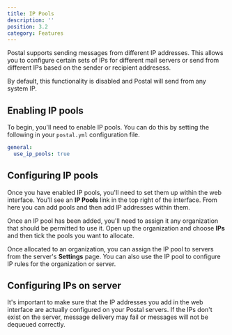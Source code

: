 ```yaml
---
title: IP Pools
description: ''
position: 3.2
category: Features
---
```

Postal supports sending messages from different IP addresses. This allows you to configure certain sets of IPs for different mail servers or send from different IPs based on the sender or recipient addresess.

By default, this functionality is disabled and Postal will send from any system IP.

## Enabling IP pools

To begin, you'll need to enable IP pools. You can do this by setting the following in your `postal.yml` configuration file.

```yaml
general:
  use_ip_pools: true
```

## Configuring IP pools

Once you have enabled IP pools, you'll need to set them up within the web interface. You'll see an **IP Pools** link in the top right of the interface. From here you can add pools and then add IP addresses within them.

Once an IP pool has been added, you'll need to assign it any organization that should be permitted to use it. Open up the organization and choose **IPs** and then tick the pools you want to allocate.

Once allocated to an organization, you can assign the IP pool to servers from the server's **Settings** page. You can also use the IP pool to configure IP rules for the organization or server.

## Configuring IPs on server

It's important to make sure that the IP addresses you add in the web interface are actually configured on your Postal servers. If the IPs don't exist on the server, message delivery may fail or messages will not be dequeued correctly.